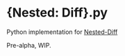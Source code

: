 # {Nested: Diff}.py

Python implementation for [Nested-Diff](https://github.com/mr-mixas/Nested-Diff)

Pre-alpha, WIP.
